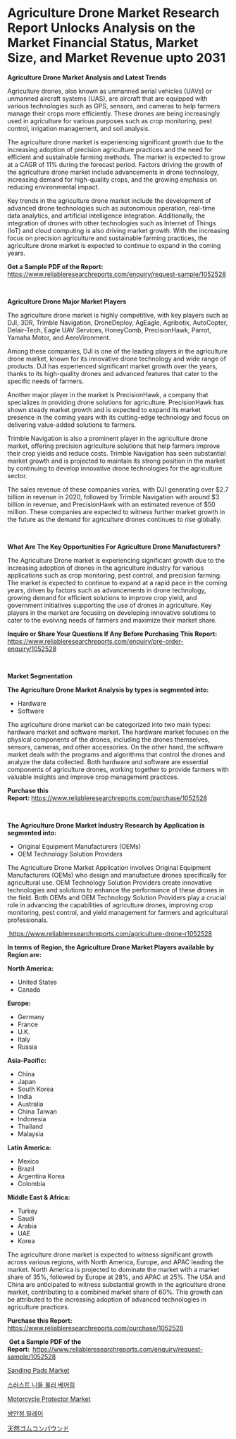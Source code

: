 <p><h1>Agriculture Drone Market Research Report Unlocks Analysis on the Market Financial Status, Market Size, and Market Revenue upto 2031</h1></p><p><strong>Agriculture Drone Market Analysis and Latest Trends</strong></p>
<p><p>Agriculture drones, also known as unmanned aerial vehicles (UAVs) or unmanned aircraft systems (UAS), are aircraft that are equipped with various technologies such as GPS, sensors, and cameras to help farmers manage their crops more efficiently. These drones are being increasingly used in agriculture for various purposes such as crop monitoring, pest control, irrigation management, and soil analysis.</p><p>The agriculture drone market is experiencing significant growth due to the increasing adoption of precision agriculture practices and the need for efficient and sustainable farming methods. The market is expected to grow at a CAGR of 11% during the forecast period. Factors driving the growth of the agriculture drone market include advancements in drone technology, increasing demand for high-quality crops, and the growing emphasis on reducing environmental impact.</p><p>Key trends in the agriculture drone market include the development of advanced drone technologies such as autonomous operation, real-time data analytics, and artificial intelligence integration. Additionally, the integration of drones with other technologies such as Internet of Things (IoT) and cloud computing is also driving market growth. With the increasing focus on precision agriculture and sustainable farming practices, the agriculture drone market is expected to continue to expand in the coming years.</p></p>
<p><strong>Get a Sample PDF of the Report:&nbsp;</strong> <a href="https://www.reliableresearchreports.com/enquiry/request-sample/1052528">https://www.reliableresearchreports.com/enquiry/request-sample/1052528</a></p>
<p>&nbsp;</p>
<p><strong>Agriculture Drone Major Market Players</strong></p>
<p><p>The agriculture drone market is highly competitive, with key players such as DJI, 3DR, Trimble Navigation, DroneDeploy, AgEagle, Agribotix, AutoCopter, Delair-Tech, Eagle UAV Services, HoneyComb, PrecisionHawk, Parrot, Yamaha Motor, and AeroVironment.</p><p>Among these companies, DJI is one of the leading players in the agriculture drone market, known for its innovative drone technology and wide range of products. DJI has experienced significant market growth over the years, thanks to its high-quality drones and advanced features that cater to the specific needs of farmers.</p><p>Another major player in the market is PrecisionHawk, a company that specializes in providing drone solutions for agriculture. PrecisionHawk has shown steady market growth and is expected to expand its market presence in the coming years with its cutting-edge technology and focus on delivering value-added solutions to farmers.</p><p>Trimble Navigation is also a prominent player in the agriculture drone market, offering precision agriculture solutions that help farmers improve their crop yields and reduce costs. Trimble Navigation has seen substantial market growth and is projected to maintain its strong position in the market by continuing to develop innovative drone technologies for the agriculture sector.</p><p>The sales revenue of these companies varies, with DJI generating over $2.7 billion in revenue in 2020, followed by Trimble Navigation with around $3 billion in revenue, and PrecisionHawk with an estimated revenue of $50 million. These companies are expected to witness further market growth in the future as the demand for agriculture drones continues to rise globally.</p></p>
<p>&nbsp;</p>
<p><strong>What Are The Key Opportunities For Agriculture Drone Manufacturers?</strong></p>
<p><p>The Agriculture Drone market is experiencing significant growth due to the increasing adoption of drones in the agriculture industry for various applications such as crop monitoring, pest control, and precision farming. The market is expected to continue to expand at a rapid pace in the coming years, driven by factors such as advancements in drone technology, growing demand for efficient solutions to improve crop yield, and government initiatives supporting the use of drones in agriculture. Key players in the market are focusing on developing innovative solutions to cater to the evolving needs of farmers and maximize their market share.</p></p>
<p><strong>Inquire or Share Your Questions If Any Before Purchasing This Report:</strong> <a href="https://www.reliableresearchreports.com/enquiry/pre-order-enquiry/1052528">https://www.reliableresearchreports.com/enquiry/pre-order-enquiry/1052528</a></p>
<p>&nbsp;</p>
<p><strong>Market Segmentation</strong></p>
<p><strong>The Agriculture Drone Market Analysis by types is segmented into:</strong></p>
<p><ul><li>Hardware</li><li>Software</li></ul></p>
<p><p>The agriculture drone market can be categorized into two main types: hardware market and software market. The hardware market focuses on the physical components of the drones, including the drones themselves, sensors, cameras, and other accessories. On the other hand, the software market deals with the programs and algorithms that control the drones and analyze the data collected. Both hardware and software are essential components of agriculture drones, working together to provide farmers with valuable insights and improve crop management practices.</p></p>
<p><strong>Purchase this Report:&nbsp;</strong><a href="https://www.reliableresearchreports.com/purchase/1052528">https://www.reliableresearchreports.com/purchase/1052528</a></p>
<p>&nbsp;</p>
<p><strong>The Agriculture Drone Market Industry Research by Application is segmented into:</strong></p>
<p><ul><li>Original Equipment Manufacturers (OEMs)</li><li>OEM Technology Solution Providers</li></ul></p>
<p><p>The Agriculture Drone Market Application involves Original Equipment Manufacturers (OEMs) who design and manufacture drones specifically for agricultural use. OEM Technology Solution Providers create innovative technologies and solutions to enhance the performance of these drones in the field. Both OEMs and OEM Technology Solution Providers play a crucial role in advancing the capabilities of agriculture drones, improving crop monitoring, pest control, and yield management for farmers and agricultural professionals.</p></p>
<p><a href="https://www.reliableresearchreports.com/agriculture-drone-r1052528">&nbsp;https://www.reliableresearchreports.com/agriculture-drone-r1052528</a></p>
<p><strong>In terms of Region, the Agriculture Drone Market Players available by Region are:</strong></p>
<p>
    <p> <strong> North America: </strong>
        <ul>
            <li>United States</li>
            <li>Canada</li>
        </ul>
        </p> 
    <p> <strong> Europe: </strong>
        <ul>
            <li>Germany</li>
            <li>France</li>
            <li>U.K.</li>
            <li>Italy</li>
            <li>Russia</li>
        </ul>
        </p> 
    <p> <strong> Asia-Pacific: </strong>
        <ul>
            <li>China</li>
            <li>Japan</li>
            <li>South Korea</li>
            <li>India</li>
            <li>Australia</li>
            <li>China Taiwan</li>
            <li>Indonesia</li>
            <li>Thailand</li>
            <li>Malaysia</li>
        </ul>
        </p> 
    <p> <strong> Latin America: </strong>
        <ul>
            <li>Mexico</li>
            <li>Brazil</li>
            <li>Argentina Korea</li>
            <li>Colombia</li>
        </ul>
        </p> 
    <p> <strong> Middle East & Africa: </strong>
        <ul>
            <li>Turkey</li>
            <li>Saudi</li>
            <li>Arabia</li>
            <li>UAE</li>
            <li>Korea</li>
        </ul>
    </p>
    </p>
<p><p>The agriculture drone market is expected to witness significant growth across various regions, with North America, Europe, and APAC leading the market. North America is projected to dominate the market with a market share of 35%, followed by Europe at 28%, and APAC at 25%. The USA and China are anticipated to witness substantial growth in the agriculture drone market, contributing to a combined market share of 60%. This growth can be attributed to the increasing adoption of advanced technologies in agriculture practices.</p></p>
<p><strong>Purchase this Report: </strong><a href="https://www.reliableresearchreports.com/purchase/1052528">https://www.reliableresearchreports.com/purchase/1052528</a></p>
<p>&nbsp;<strong>Get a Sample PDF of the Report:&nbsp;&nbsp;</strong><a href="https://www.reliableresearchreports.com/enquiry/request-sample/1052528">https://www.reliableresearchreports.com/enquiry/request-sample/1052528</a></p>
<p><strong></strong></p>
<p><p><a href="https://github.com/mabutironaldo/Market-Research-Report-List-4/blob/main/sanding-pads-market.md">Sanding Pads Market</a></p><p><a href="https://medium.com/@sharonweissnat/%EC%8A%A4%EB%9F%AC%EC%8A%A4%ED%8A%B8-%EB%8B%88%EB%93%A4-%EB%A1%A4%EB%9F%AC-%EB%B2%A0%EC%96%B4%EB%A7%81-%EC%8B%9C%EC%9E%A5-%EA%B7%9C%EB%AA%A8-%EC%8B%9C%EC%9E%A5-%EC%A0%84%EB%A7%9D-%EB%B0%8F-%EC%8B%9C%EC%9E%A5-%EC%98%88%EC%B8%A1-2024%EB%85%84%EB%B6%80%ED%84%B0-2031%EB%85%84-fbded30ff2a2">스러스트 니들 롤러 베어링</a></p><p><a href="https://www.linkedin.com/pulse/motorcycle-protector-market-report-reveals-latest-trends-growth-bfhlf?trackingId=7Ln1%2FZvl%2BWvBuw2vcJv9NA%3D%3D">Motorcycle Protector Market</a></p><p><a href="https://github.com/Hubertstyenger6685/Market-Research-Report-List-1/blob/main/688952831406.md">쌍안정 릴레이</a></p><p><a href="https://github.com/ihabdkwlxs948/Market-Research-Report-List-1/blob/main/352836134286.md">天然ゴムコンパウンド</a></p></p>